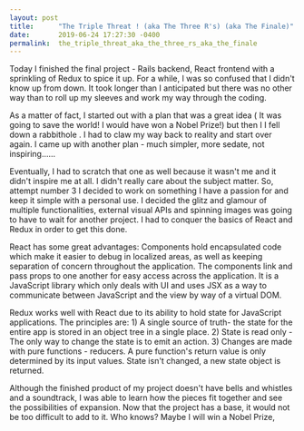```yaml
---
layout: post
title:      "The Triple Threat ! (aka The Three R's) (aka The Finale)"
date:       2019-06-24 17:27:30 -0400
permalink:  the_triple_threat_aka_the_three_rs_aka_the_finale
---
```




Today I finished the final project - Rails backend, React frontend with a sprinkling of Redux to spice it up. For a while, I was so confused that I didn't know  up from down. It took longer than I anticipated but there was no other way than to roll up my sleeves and work my way through the coding. 

As a matter of fact, I started out with a plan that was a great idea ( It was going to save the world! I would have won a Nobel Prize!) but then I  I fell down a rabbithole . I had to claw my way back to reality and start over again. I came up with another plan - much simpler, more sedate, not inspiring...... 

Eventually, I had to scratch that one as well because it wasn't me and it didn't inspire me at all. I didn't really care about the subject matter. So, attempt number 3 I decided to work on something I have a passion for and keep it simple with a personal use. I decided the glitz and glamour of multiple functionalities, external visual APIs and spinning images was going to have to wait for another project. I had to conquer the basics of React and Redux in order to get this done.

React has some great advantages: Components hold encapsulated code which make it easier to debug in localized areas, as well as keeping separation of concern throughout the application. The components link and pass props to one another for easy access across the application. It is a JavaScript library which only deals with UI and uses JSX as a way to communicate between JavaScript and the view by way of a  virtual DOM.

Redux works well with React due to its ability to hold state for JavaScript applications. The principles are: 1) A single source of truth- the state for the entire app is stored in an object tree in a single place. 2) State is read only - The only way to change the state is to emit an action. 3) Changes are made with pure functions  - reducers. A pure function's return value is only determined by its input values. State isn't changed, a new state object is returned.

Although the finished product of my project doesn't have bells and whistles and a soundtrack, I was able to learn how the pieces fit together and see the possibilities of expansion. Now that the project has a base, it would not be too difficult to add to it. Who knows? Maybe I will win a Nobel Prize,
